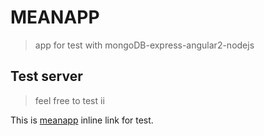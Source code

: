 # MEANAPP

> app for test with mongoDB-express-angular2-nodejs

## Test server

>feel free to test ii

This is [meanapp](https://onehedgehog-meanapp.herokuapp.com/) inline link for test.

